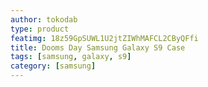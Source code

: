 ```yaml
---
author: tokodab
type: product
featimg: 18z59GpSUWL1U2jtZIWhMAFCL2CByQFfi
title: Dooms Day Samsung Galaxy S9 Case
tags: [samsung, galaxy, s9]
category: [samsung]
---
```

